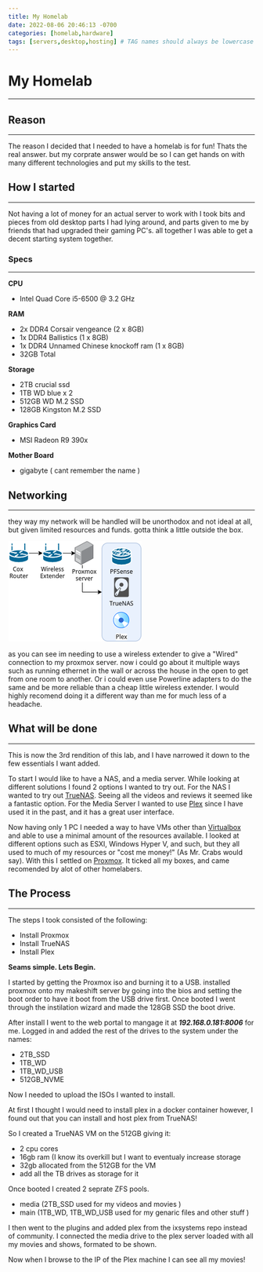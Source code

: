 ```yaml
---
title: My Homelab
date: 2022-08-06 20:46:13 -0700
categories: [homelab,hardware]
tags: [servers,desktop,hosting] # TAG names should always be lowercase
---
```


# My Homelab
---

## Reason
---
The reason I decided that I needed to have a homelab is for fun! Thats the real answer. but my corprate answer would be so I can get hands on with many different technologies and put my skills to the test. 



## How I started
---
Not having a lot of money for an actual server to work with I took bits and pieces from old desktop parts I had lying around, and parts given to me by friends that had upgraded their gaming PC's. all together I was able to get a decent starting system together.


### Specs
---
**CPU**
- Intel Quad Core i5-6500 @ 3.2 GHz

**RAM**
- 2x DDR4 Corsair vengeance (2 x 8GB)
- 1x DDR4 Ballistics (1 x 8GB)
- 1x DDR4 Unnamed Chinese knockoff ram (1 x 8GB)
- 32GB Total

**Storage**
- 2TB crucial ssd
- 1TB WD blue x 2
- 512GB WD M.2 SSD
- 128GB Kingston M.2 SSD

**Graphics Card**
- MSI Radeon R9 390x

**Mother Board**
- gigabyte ( cant remember the name )



## Networking
---
they way my network will be handled will be unorthodox and not ideal at all, but given limited resources and funds. gotta think a little outside the box.

![](/assets/images/proxmox/network.png)

as you can see im needing to use a wireless extender to give a "Wired" connection to my proxmox server. now i could go about it multiple ways such as running ethernet in the wall or across the house in the open to get from one room to another. Or i could even use Powerline adapters to do the same and be more reliable than a cheap little wireless extender. I would highly recomend doing it a different way than me for much less of a headache.



## What will be done
---
This is now the 3rd rendition of this lab, and I have narrowed it down to the few essentials I want added.

To start I would like to have a NAS, and a media server. While looking at different solutions I found 2 options I wanted to try out. 
For the NAS I wanted to try out [TrueNAS](https://www.truenas.com/). Seeing all the videos and reviews it seemed like a fantastic option. 
For the Media Server I wanted to use [Plex](https://www.plex.tv/) since I have used it in the past, and it has a great user interface.

Now having only 1 PC I needed a way to have VMs other than [Virtualbox](https://www.virtualbox.org/) and able to use a minimal amount of the resources available. I looked at different options such as ESXI, Windows Hyper V, and such, but they all used to much of my resources or "cost me money!" (As Mr. Crabs would say). With this I settled on [Proxmox](https://www.proxmox.com/en/). It ticked all my boxes, and came recomended by alot of other homelabers.



## The Process
---
The steps I took consisted of the following:
- Install Proxmox
- Install TrueNAS
- Install Plex

**Seams simple. Lets Begin.**

I started by getting the Proxmox iso and burning it to a USB. installed proxmox onto my makeshift server by going into the bios and setting the boot order to have it boot from the USB drive first. Once booted I went through the instilation wizard and made the 128GB SSD the boot drive.

After install I went to the web portal to mangage it at ***192.168.0.181:8006*** for me. Logged in and added the rest of the drives to the system under the names:
- 2TB_SSD
- 1TB_WD
- 1TB_WD_USB
- 512GB_NVME

Now I needed to upload the ISOs I wanted to install.

At first I thought I would need to install plex in a docker container however, I found out that you can install and host plex from TrueNAS! 

So I created a TrueNAS VM on the 512GB giving it:
- 2 cpu cores
- 16gb ram (I know its overkill but I want to eventualy increase storage
- 32gb allocated from the 512GB for the VM
- add all the TB drives as storage for it 

Once booted I created 2 seprate ZFS pools.
- media (2TB_SSD used for my videos and movies )
- main (1TB_WD, 1TB_WD_USB used for my genaric files and other stuff )

I then went to the plugins and added plex from the ixsystems repo instead of community. I connected the media drive to the plex server loaded with all my movies and shows, formated to be shown. 

Now when I browse to the IP of the Plex machine I can see all my movies!